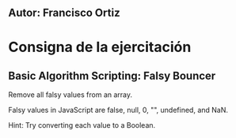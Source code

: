 ## Autor: Francisco Ortiz

# Consigna de la ejercitación

## Basic Algorithm Scripting: Falsy Bouncer

Remove all falsy values from an array.

Falsy values in JavaScript are false, null, 0, "", undefined, and NaN.

Hint: Try converting each value to a Boolean.

